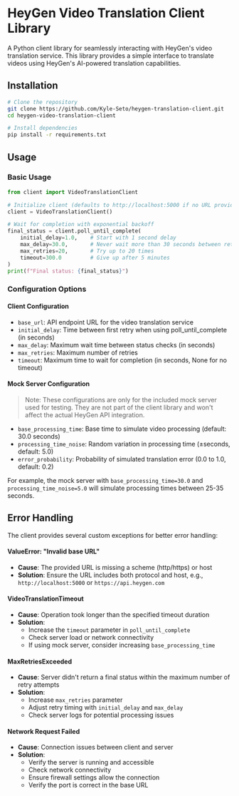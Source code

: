 # HeyGen Video Translation Client Library

A Python client library for seamlessly interacting with HeyGen's video translation service. This library provides a simple interface to translate videos using HeyGen's AI-powered translation capabilities.

## Installation

```bash
# Clone the repository
git clone https://github.com/Kyle-Seto/heygen-translation-client.git
cd heygen-video-translation-client

# Install dependencies
pip install -r requirements.txt
```

## Usage

### Basic Usage

```python
from client import VideoTranslationClient

# Initialize client (defaults to http://localhost:5000 if no URL provided)
client = VideoTranslationClient()

# Wait for completion with exponential backoff
final_status = client.poll_until_complete(
    initial_delay=1.0,    # Start with 1 second delay
    max_delay=30.0,       # Never wait more than 30 seconds between retries
    max_retries=20,       # Try up to 20 times
    timeout=300.0         # Give up after 5 minutes
)
print(f"Final status: {final_status}")
```

### Configuration Options

#### Client Configuration
- `base_url`: API endpoint URL for the video translation service
- `initial_delay`: Time between first retry when using poll_until_complete (in seconds)
- `max_delay`: Maximum wait time between status checks (in seconds)
- `max_retries`: Maximum number of retries
- `timeout`: Maximum time to wait for completion (in seconds, None for no timeout)

#### Mock Server Configuration
> Note: These configurations are only for the included mock server used for testing. They are not part of the client library and won't affect the actual HeyGen API integration.

- `base_processing_time`: Base time to simulate video processing (default: 30.0 seconds)
- `processing_time_noise`: Random variation in processing time (±seconds, default: 5.0)
- `error_probability`: Probability of simulated translation error (0.0 to 1.0, default: 0.2)

For example, the mock server with `base_processing_time=30.0` and `processing_time_noise=5.0` will simulate processing times between 25-35 seconds.

## Error Handling

The client provides several custom exceptions for better error handling:

#### ValueError: "Invalid base URL"
- **Cause**: The provided URL is missing a scheme (http/https) or host
- **Solution**: Ensure the URL includes both protocol and host, e.g., `http://localhost:5000` or `https://api.heygen.com`

#### VideoTranslationTimeout
- **Cause**: Operation took longer than the specified timeout duration
- **Solution**: 
  - Increase the `timeout` parameter in `poll_until_complete`
  - Check server load or network connectivity
  - If using mock server, consider increasing `base_processing_time`

#### MaxRetriesExceeded
- **Cause**: Server didn't return a final status within the maximum number of retry attempts
- **Solution**:
  - Increase `max_retries` parameter
  - Adjust retry timing with `initial_delay` and `max_delay`
  - Check server logs for potential processing issues

#### Network Request Failed
- **Cause**: Connection issues between client and server
- **Solution**:
  - Verify the server is running and accessible
  - Check network connectivity
  - Ensure firewall settings allow the connection
  - Verify the port is correct in the base URL
